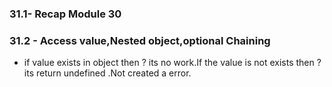 ### 31.1- Recap Module 30
### 31.2 - Access value,Nested object,optional Chaining
- if value exists in object then ? its no work.If the value is not exists then ? its return undefined .Not created a error.